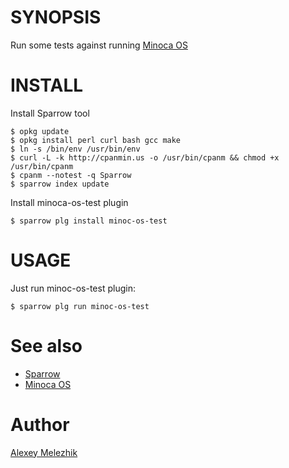 # SYNOPSIS

Run some tests against running [Minoca OS](https://github.com/minoca/os)


# INSTALL


Install Sparrow tool

    $ opkg update
    $ opkg install perl curl bash gcc make 
    $ ln -s /bin/env /usr/bin/env
    $ curl -L -k http://cpanmin.us -o /usr/bin/cpanm && chmod +x /usr/bin/cpanm
    $ cpanm --notest -q Sparrow
    $ sparrow index update

Install minoca-os-test plugin


    $ sparrow plg install minoc-os-test


# USAGE

Just run minoc-os-test plugin:


    $ sparrow plg run minoc-os-test

# See also

* [Sparrow](https://github.com/melezhik/sparrow)
* [Minoca OS](https://github.com/minoca/os)


# Author

[Alexey Melezhik](mailto:melezhik@gmail.com)    


